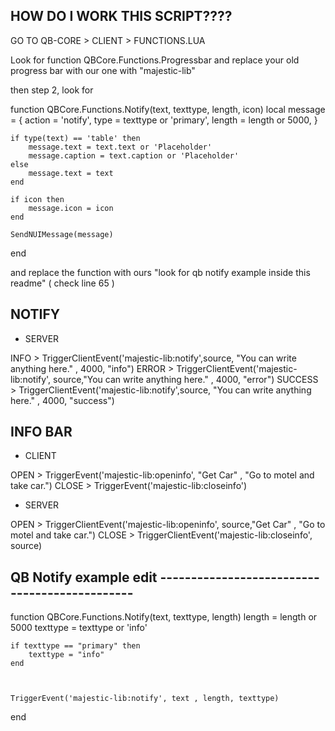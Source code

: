 ## HOW DO I WORK THIS SCRIPT????

GO TO QB-CORE > CLIENT > FUNCTIONS.LUA

Look for function QBCore.Functions.Progressbar and replace your old progress bar with our one with "majestic-lib"

then step 2, look for 

function QBCore.Functions.Notify(text, texttype, length, icon)
    local message = {
        action = 'notify',
        type = texttype or 'primary',
        length = length or 5000,
    }

    if type(text) == 'table' then
        message.text = text.text or 'Placeholder'
        message.caption = text.caption or 'Placeholder'
    else
        message.text = text
    end

    if icon then
        message.icon = icon
    end

    SendNUIMessage(message)
end

and replace the function with ours "look for qb notify example inside this readme" ( check line 65 ) 


## NOTIFY

- SERVER

INFO > TriggerClientEvent('majestic-lib:notify',source, "You can write anything here." , 4000, "info")
ERROR > TriggerClientEvent('majestic-lib:notify', source,"You can write anything here." , 4000, "error")
SUCCESS > TriggerClientEvent('majestic-lib:notify',source, "You can write anything here." , 4000, "success")

## INFO BAR

- CLIENT

OPEN > TriggerEvent('majestic-lib:openinfo', "Get Car" , "Go to motel and take car.")
CLOSE > TriggerEvent('majestic-lib:closeinfo')

- SERVER

OPEN > TriggerClientEvent('majestic-lib:openinfo', source,"Get Car" , "Go to motel and take car.")
CLOSE > TriggerClientEvent('majestic-lib:closeinfo', source)


## QB Notify example edit ---------------------------------------------- 


function QBCore.Functions.Notify(text, texttype, length)
    length = length or 5000
    texttype = texttype or 'info'

    if texttype == "primary" then 
        texttype = "info"
    end



    TriggerEvent('majestic-lib:notify', text , length, texttype)
end